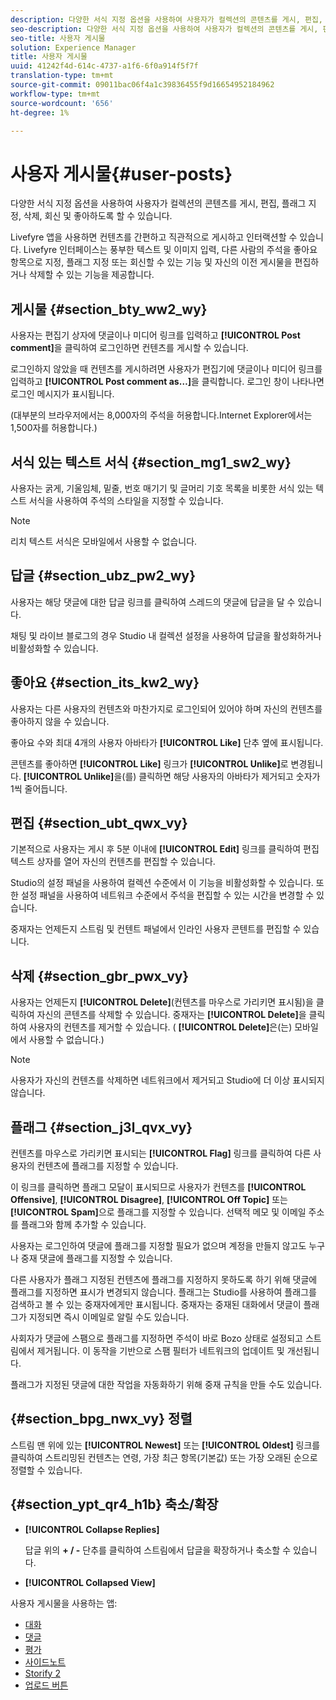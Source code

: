 ```yaml
---
description: 다양한 서식 지정 옵션을 사용하여 사용자가 컬렉션의 콘텐츠를 게시, 편집, 플래그 지정, 삭제, 회신 및 좋아하도록 할 수 있습니다.
seo-description: 다양한 서식 지정 옵션을 사용하여 사용자가 컬렉션의 콘텐츠를 게시, 편집, 플래그 지정, 삭제, 회신 및 좋아하도록 할 수 있습니다.
seo-title: 사용자 게시물
solution: Experience Manager
title: 사용자 게시물
uuid: 41242f4d-614c-4737-a1f6-6f0a914f5f7f
translation-type: tm+mt
source-git-commit: 09011bac06f4a1c39836455f9d16654952184962
workflow-type: tm+mt
source-wordcount: '656'
ht-degree: 1%

---
```



# 사용자 게시물{#user-posts}

다양한 서식 지정 옵션을 사용하여 사용자가 컬렉션의 콘텐츠를 게시, 편집, 플래그 지정, 삭제, 회신 및 좋아하도록 할 수 있습니다.

Livefyre 앱을 사용하면 컨텐츠를 간편하고 직관적으로 게시하고 인터랙션할 수 있습니다. Livefyre 인터페이스는 풍부한 텍스트 및 이미지 입력, 다른 사람의 주석을 좋아요 항목으로 지정, 플래그 지정 또는 회신할 수 있는 기능 및 자신의 이전 게시물을 편집하거나 삭제할 수 있는 기능을 제공합니다.

## 게시물 {#section_bty_ww2_wy}

사용자는 편집기 상자에 댓글이나 미디어 링크를 입력하고 **[!UICONTROL Post comment]**&#x200B;을 클릭하여 로그인하면 컨텐츠를 게시할 수 있습니다.

로그인하지 않았을 때 컨텐츠를 게시하려면 사용자가 편집기에 댓글이나 미디어 링크를 입력하고 **[!UICONTROL Post comment as…]**&#x200B;을 클릭합니다. 로그인 창이 나타나면 로그인 메시지가 표시됩니다.

(대부분의 브라우저에서는 8,000자의 주석을 허용합니다.Internet Explorer에서는 1,500자를 허용합니다.)

## 서식 있는 텍스트 서식 {#section_mg1_sw2_wy}

사용자는 굵게, 기울임체, 밑줄, 번호 매기기 및 글머리 기호 목록을 비롯한 서식 있는 텍스트 서식을 사용하여 주석의 스타일을 지정할 수 있습니다.

>[!NOTE]
>
>리치 텍스트 서식은 모바일에서 사용할 수 없습니다.

## 답글 {#section_ubz_pw2_wy}

사용자는 해당 댓글에 대한 답글 링크를 클릭하여 스레드의 댓글에 답글을 달 수 있습니다.

채팅 및 라이브 블로그의 경우 Studio 내 컬렉션 설정을 사용하여 답글을 활성화하거나 비활성화할 수 있습니다.

## 좋아요 {#section_its_kw2_wy}

사용자는 다른 사용자의 컨텐츠와 마찬가지로 로그인되어 있어야 하며 자신의 컨텐츠를 좋아하지 않을 수 있습니다.

좋아요 수와 최대 4개의 사용자 아바타가 **[!UICONTROL Like]** 단추 옆에 표시됩니다.

콘텐츠를 좋아하면 **[!UICONTROL Like]** 링크가 **[!UICONTROL Unlike]**&#x200B;로 변경됩니다. **[!UICONTROL Unlike]**&#x200B;을(를) 클릭하면 해당 사용자의 아바타가 제거되고 숫자가 1씩 줄어듭니다.

## 편집 {#section_ubt_qwx_vy}

기본적으로 사용자는 게시 후 5분 이내에 **[!UICONTROL Edit]** 링크를 클릭하여 편집 텍스트 상자를 열어 자신의 컨텐츠를 편집할 수 있습니다.

Studio의 설정 패널을 사용하여 컬렉션 수준에서 이 기능을 비활성화할 수 있습니다. 또한 설정 패널을 사용하여 네트워크 수준에서 주석을 편집할 수 있는 시간을 변경할 수 있습니다.

중재자는 언제든지 스트림 및 컨텐트 패널에서 인라인 사용자 콘텐트를 편집할 수 있습니다.

## 삭제 {#section_gbr_pwx_vy}

사용자는 언제든지 **[!UICONTROL Delete]**(컨텐츠를 마우스로 가리키면 표시됨)을 클릭하여 자신의 콘텐츠를 삭제할 수 있습니다. 중재자는 **[!UICONTROL Delete]**&#x200B;을 클릭하여 사용자의 컨텐츠를 제거할 수 있습니다. ( **[!UICONTROL Delete]**&#x200B;은(는) 모바일에서 사용할 수 없습니다.)

>[!NOTE]
>
>사용자가 자신의 컨텐츠를 삭제하면 네트워크에서 제거되고 Studio에 더 이상 표시되지 않습니다.

## 플래그 {#section_j3l_qvx_vy}

컨텐츠를 마우스로 가리키면 표시되는 **[!UICONTROL Flag]** 링크를 클릭하여 다른 사용자의 컨텐츠에 플래그를 지정할 수 있습니다.

이 링크를 클릭하면 플래그 모달이 표시되므로 사용자가 컨텐츠를 **[!UICONTROL Offensive]**, **[!UICONTROL Disagree]**, **[!UICONTROL Off Topic]** 또는 **[!UICONTROL Spam]**&#x200B;으로 플래그를 지정할 수 있습니다. 선택적 메모 및 이메일 주소를 플래그와 함께 추가할 수 있습니다.

사용자는 로그인하여 댓글에 플래그를 지정할 필요가 없으며 계정을 만들지 않고도 누구나 중재 댓글에 플래그를 지정할 수 있습니다.

다른 사용자가 플래그 지정된 컨텐츠에 플래그를 지정하지 못하도록 하기 위해 댓글에 플래그를 지정하면 표시가 변경되지 않습니다. 플래그는 Studio를 사용하여 플래그를 검색하고 볼 수 있는 중재자에게만 표시됩니다. 중재자는 중재된 대화에서 댓글이 플래그가 지정되면 즉시 이메일로 알릴 수도 있습니다.

사회자가 댓글에 스팸으로 플래그를 지정하면 주석이 바로 Bozo 상태로 설정되고 스트림에서 제거됩니다. 이 동작을 기반으로 스팸 필터가 네트워크의 업데이트 및 개선됩니다.

플래그가 지정된 댓글에 대한 작업을 자동화하기 위해 중재 규칙을 만들 수도 있습니다.

## {#section_bpg_nwx_vy} 정렬

스트림 맨 위에 있는 **[!UICONTROL Newest]** 또는 **[!UICONTROL Oldest]** 링크를 클릭하여 스트리밍된 컨텐츠는 연령, 가장 최근 항목(기본값) 또는 가장 오래된 순으로 정렬할 수 있습니다.

## {#section_ypt_qr4_h1b} 축소/확장

* **[!UICONTROL Collapse Replies]**

   답글 위의 **+ / -** 단추를 클릭하여 스트림에서 답글을 확장하거나 축소할 수 있습니다.

* **[!UICONTROL Collapsed View]**



사용자 게시물을 사용하는 앱:

* [대화](/help/using/c-about-apps/c-chat-app/c-chat-app.md#c_chat_app)
* [댓글](/help/using/c-about-apps/c-comments/c-comments.md)
* [평가](/help/using/c-about-apps/c-reviews-app/c-reviews-app.md#c_reviews_app)
* [사이드노트](/help/using/c-about-apps/c-sidenotes-app/c-sidenotes-app.md#c_sidenotes_app)
* [Storify 2](/help/using/c-about-apps/c-storify2/c-storify2.md#c_storify2)
* [업로드 버튼](/help/using/c-about-apps/c-upload-button-app/c-upload-button-app.md#c_upload_button_app)

